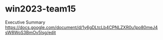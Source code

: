 # win2023-team15

Executive Summary 
https://docs.google.com/document/d/1y6gDLtcLb4CPNLZXR0u1po80meJ4sW8WoS3BmOv5lsg/edit
